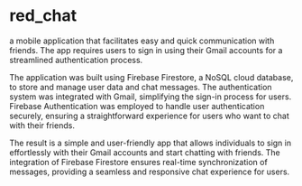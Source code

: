 # red_chat

a mobile application that facilitates easy and quick communication with friends. The app requires users to sign in using their Gmail accounts for a streamlined authentication process.

The application was built using Firebase Firestore, a NoSQL cloud database, to store and manage user data and chat messages. The authentication system was integrated with Gmail, simplifying the sign-in process for users. Firebase Authentication was employed to handle user authentication securely, ensuring a straightforward experience for users who want to chat with their friends.

The result is a simple and user-friendly app that allows individuals to sign in effortlessly with their Gmail accounts and start chatting with friends. The integration of Firebase Firestore ensures real-time synchronization of messages, providing a seamless and responsive chat experience for users.
